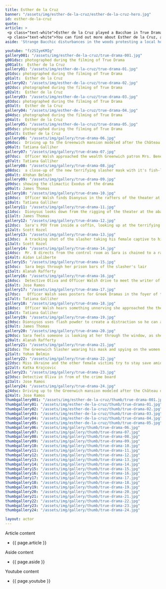 ```yaml
---
title: Esther de la Cruz
banner: "/assets/img/esther-de-la-cruz/esther-de-la-cruz-hero.jpg"
id: esther-de-la-cruz
quote: 
article: >
 <p class="text-white">Esther de la Cruz played a Bacchae in True Drama where she led the actors in warm-up thanks to her dance background. The set photography shows her goofing around with the other actors between takes. “It was great fun to play on Stage with Dionysos. I have always wanted to play a Bacchae – they are wild and strong and independent – and they like to dance,” she explains with a smile. “It was wonderful to be in this film.  It was so fun to shoot and it makes you think - about the bigger role that drama could play in Democracy.” Esther de la Cruz is a New York actor/singer/choreographer with a B.F.A. in Musical Theater from Carmen Roche in Spain - and a graduate of the PeiridanceCapezio Center. </p>
 <p class="text-white">You can find out more about Esther de la Cruz, at  <a href="https://www.instagram.com/roxie_harttt/" target="_blank" class="underline mail-link">https://www.instagram.com/roxie_harttt/</a></p>
aside: 'Strange Bacchic disturbances in the woods protesting a local horror movie prompt a police investigation. A shadowy figure emerges.  Calling himself the God of Drama, he believes that he can achieve the seemingly impossible goal of returning drama to its original purpose – of preparing citizens for leadership in democracy. As the horror movie spirals out of control, and the Bacchae are consumed in violence - can officer Ailish Walsh discern the truth before a gruesome Greek drama unfolds? <br><br> Director James Thomas creates a Greek tragedy for our time. A horror story that looks at the original role of drama – as the companion invention of democracy – to shed light on how modern media is still working in our lives, in hidden ways, to rip us apart. True Drama is an alarm – a rare moment of clarity – a terrifying jolt - and an invitation to enjoy the true transcendental power of drama to help us envision a better Democracy. '

youtube: "fz2SIyeKMIg"
gallery001: "/assets/img/esther-de-la-cruz/true-drama-001.jpg"
g001dsc: photographed during the filming of True Drama
g001alt:  Esther de la Cruz 
gallery01: "/assets/img/esther-de-la-cruz/true-drama-01.jpg"
g01dsc: photographed during the filming of True Drama
g01alt:  Esther de la Cruz 
gallery02: "/assets/img/esther-de-la-cruz/true-drama-02.jpg"
g02dsc: photographed during the filming of True Drama  
g02alt:  Esther de la Cruz  
gallery03: "/assets/img/esther-de-la-cruz/true-drama-03.jpg"
g03dsc: photographed during the filming of True Drama
g03alt:  Esther de la Cruz
gallery04: "/assets/img/esther-de-la-cruz/true-drama-04.jpg"
g04dsc: photographed during the filming of True Drama 
g04alt:  Esther de la Cruz
gallery05: "/assets/img/esther-de-la-cruz/true-drama-05.jpg"
g05dsc: photographed during the filming of True Drama
g05alt: Esther de la Cruz  
gallery06: "/assets/img/gallery/true-drama-06.jpg"
g06dsc:  Driving up to the Greenwich mansion modeled after the Château de Malmaison in French 
g06alt: Tatiana Galliher  
gallery07: "/assets/img/gallery/true-drama-07.jpg"
g07dsc:  Officer Walsh approached the wealth Greenwich patron Mrs. Benedict
g07alt: Tatiana Galliher  
gallery08: "/assets/img/gallery/true-drama-08.jpg"
g08dsc:  a close-up of the new terrifying slasher mask with it's fish-like gaping mouth
g08alt: AYohan Belmin
gallery09: "/assets/img/gallery/true-drama-09.jpg"
g09dsc: showing the climactic Exodus of the drama  
g09alt: James Thomas
gallery10: "/assets/img/gallery/true-drama-10.jpg"
g10dsc:  Officer Walsh finds Dionysus in the rafters of the theater at the abandoned sanitarium  
g10alt: Tatiana Galliher  
gallery11: "/assets/img/gallery/true-drama-11.jpg"
g11dsc:  Dionysus looks down from the rigging of the theater at the abandoned sanitarium  
g11alt: James Thomas
gallery12: "/assets/img/gallery/true-drama-12.jpg"
g12dsc:  Sara's POV from inside a coffin, looking up at the terrifying masked slasher 
g12alt: Scott Kozel 
gallery13: "/assets/img/gallery/true-drama-13.jpg"
g13dsc:  A tracking shot of the slasher taking his female captive to his underground lair 
g13alt: Scott Kozel 
gallery14: "/assets/img/gallery/true-drama-14.jpg"
g14dsc:  Mr. B directs from the control room as Sara is chained to a rack before being tortured 
g14alt: Aidan Laliberte  
gallery15: "/assets/img/gallery/true-drama-15.jpg"
g15dsc:  Sara begs through her prison bars of the slasher's lair
g15alt: Alanah Rafferty
gallery16: "/assets/img/gallery/true-drama-16.jpg"
g16dsc:  Detective Oliva and Officer Walsh drive to meet the writer of the slasher script 
g16alt: Jose Ramos
gallery17: "/assets/img/gallery/true-drama-17.jpg"
g17dsc:   Officer Walsh sees posters for Greek Dramas in the foyer of the theater at the abandoned sanitarium 
g17alt: Tatiana Galliher 
gallery18: "/assets/img/gallery/true-drama-18.jpg"
g18dsc:  Officer Walsh hears something unnerving she approached the theater stage 
g18alt: Tatiana Galliher  
gallery19: "/assets/img/gallery/true-drama-19.jpg"
g19dsc: Dionsysos uses flash powder to create a distraction so he can avoid being tased by police
g19alt: James Thomas
gallery20: "/assets/img/gallery/true-drama-20.jpg"
g20dsc: Sara feels someone is looking at her through the window, as she showers in the Slasher's house
g20alt: Alanah Rafferty
gallery21: "/assets/img/gallery/true-drama-21.jpg"
g21dsc: The Greenwich Slasher wearing his mask and spying on the women in the shower
g21alt: Yohan Belmin
gallery22: "/assets/img/gallery/true-drama-22.jpg"
g22dsc: Miss Ukraine and the other female victims try to stay save amid the chaos on set
g22alt: Katka Krajcovic 
gallery23: "/assets/img/gallery/true-drama-23.jpg"
g23dsc: Detective Oliva in from of the crime board
g23alt: Jose Ramos
gallery24: "/assets/img/gallery/true-drama-24.jpg"
g24dsc: Driving up to the Greenwich mansion modeled after the Château de Malmaison in French
g24alt: Jose Ramos
thumbgallery001: "/assets/img/esther-de-la-cruz/thumb/true-drama-001.jpg"
thumbgallery01: "/assets/img/esther-de-la-cruz/thumb/true-drama-01.jpg"
thumbgallery02: "/assets/img/esther-de-la-cruz/thumb/true-drama-02.jpg"
thumbgallery03: "/assets/img/esther-de-la-cruz/thumb/true-drama-03.jpg"
thumbgallery04: "/assets/img/esther-de-la-cruz/thumb/true-drama-04.jpg"
thumbgallery05: "/assets/img/esther-de-la-cruz/thumb/true-drama-05.jpg"
thumbgallery06: "/assets/img/gallery/thumb/true-drama-06.jpg"
thumbgallery07: "/assets/img/gallery/thumb/true-drama-07.jpg"
thumbgallery08: "/assets/img/gallery/thumb/true-drama-08.jpg"
thumbgallery09: "/assets/img/gallery/thumb/true-drama-09.jpg"
thumbgallery10: "/assets/img/gallery/thumb/true-drama-10.jpg"
thumbgallery11: "/assets/img/gallery/thumb/true-drama-11.jpg"
thumbgallery12: "/assets/img/gallery/thumb/true-drama-12.jpg"
thumbgallery13: "/assets/img/gallery/thumb/true-drama-13.jpg"
thumbgallery14: "/assets/img/gallery/thumb/true-drama-14.jpg"
thumbgallery15: "/assets/img/gallery/thumb/true-drama-15.jpg"
thumbgallery16: "/assets/img/gallery/thumb/true-drama-16.jpg"
thumbgallery17: "/assets/img/gallery/thumb/true-drama-17.jpg"
thumbgallery18: "/assets/img/gallery/thumb/true-drama-18.jpg"
thumbgallery19: "/assets/img/gallery/thumb/true-drama-19.jpg"
thumbgallery20: "/assets/img/gallery/thumb/true-drama-20.jpg"
thumbgallery21: "/assets/img/gallery/thumb/true-drama-21.jpg"
thumbgallery22: "/assets/img/gallery/thumb/true-drama-22.jpg"
thumbgallery23: "/assets/img/gallery/thumb/true-drama-23.jpg"
thumbgallery24: "/assets/img/gallery/thumb/true-drama-24.jpg"

layout: actor
---
```


Article content
* {{ page.article }}

Aside content
* {{ page.aside }}

Youtube content
* {{ page.youtube }}

